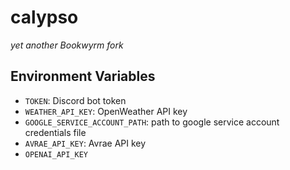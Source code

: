 # calypso

*yet another Bookwyrm fork*

## Environment Variables

- `TOKEN`: Discord bot token
- `WEATHER_API_KEY`: OpenWeather API key
- `GOOGLE_SERVICE_ACCOUNT_PATH`: path to google service account credentials file
- `AVRAE_API_KEY`: Avrae API key
- `OPENAI_API_KEY`